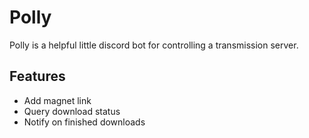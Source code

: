 # Polly
Polly is a helpful little discord bot for controlling a transmission server.

## Features
- Add magnet link
- Query download status
- Notify on finished downloads
